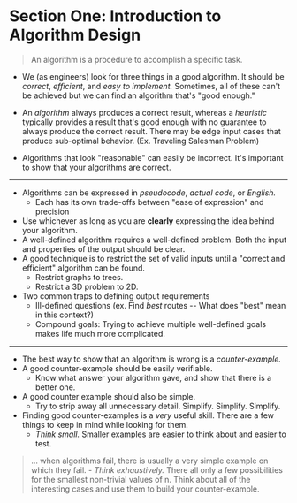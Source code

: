 # Section One: Introduction to Algorithm Design
> An algorithm is a procedure to accomplish a specific task.

- We (as engineers) look for three things in a good algorithm. It should be *correct*, *efficient*, and *easy to implement.* Sometimes, all of these can't be achieved but we can find an algorithm that's "good enough."

- An *algorithm* always produces a correct result, whereas a *heuristic* typically provides a result that's good enough with no guarantee to always produce the correct result. There may be edge input cases that produce sub-optimal behavior. (Ex. Traveling Salesman Problem) 

- Algorithms that look "reasonable" can easily be incorrect. It's important to show that your algorithms are correct. 

---

- Algorithms can be expressed in *pseudocode*, *actual code*, or *English.* 
	- Each has its own trade-offs between "ease of expression" and precision
- Use whichever as long as you are **clearly** expressing the idea behind your
  algorithm.
- A well-defined algorithm requires a well-defined problem. Both the input and
  properties of the output should be clear. 
- A good technique is to restrict the set of valid inputs until a "correct and
  efficient" algorithm can be found.
	- Restrict graphs to trees.
	- Restrict a 3D problem to 2D.
- Two common traps to defining output requirements
	- Ill-defined questions (ex. Find *best* routes -- What does "best" mean in
	  this context?)
	- Compound goals: Trying to achieve multiple well-defined goals makes life
	  much more complicated.

---

- The best way to show that an algorithm is wrong is a *counter-example.*
- A good counter-example should be easily verifiable.
	- Know what answer your algorithm gave, and show that there is a better one.
- A good counter example should also be simple.
	- Try to strip away all unnecessary detail. Simplify. Simplify. Simplify. 
- Finding good counter-examples is a *very* useful skill. There are a few things
  to keep in mind while looking for them.
	- *Think small.* Smaller examples are easier to think about and easier to
	  test.
> ... when algorithms fail, there is usually a very simple example on which they
> fail.
	- *Think exhaustively.* There all only a few possibilities for the smallest
	  non-trivial values of n. Think about all of the interesting cases and use
	  them to build your counter-example.
